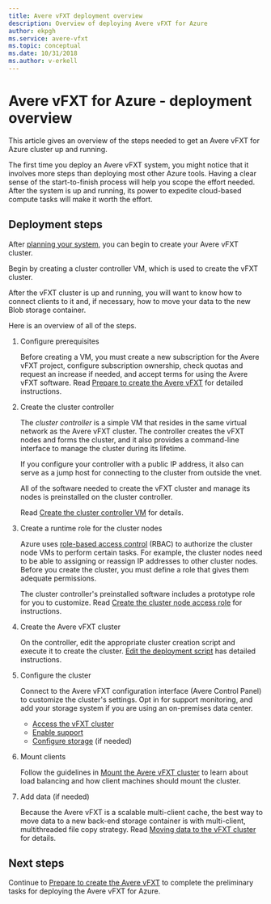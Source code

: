 ```yaml
---
title: Avere vFXT deployment overview
description: Overview of deploying Avere vFXT for Azure
author: ekpgh
ms.service: avere-vfxt
ms.topic: conceptual
ms.date: 10/31/2018
ms.author: v-erkell
---
```


# Avere vFXT for Azure - deployment overview

This article gives an overview of the steps needed to get an Avere vFXT for Azure cluster up and running.

The first time you deploy an Avere vFXT system, you might notice that it involves more steps than deploying most other Azure tools. Having a clear sense of the start-to-finish process will help you scope the effort needed. After the system is up and running, its power to expedite cloud-based compute tasks will make it worth the effort.

## Deployment steps

After [planning your system](avere-vfxt-deploy-plan.md), you can begin to create your Avere vFXT cluster. 

Begin by creating a cluster controller VM, which is used to create the vFXT cluster.

After the vFXT cluster is up and running, you will want to know how to connect clients to it and, if necessary, how to move your data to the new Blob storage container.  

Here is an overview of all of the steps.

1. Configure prerequisites 

   Before creating a VM, you must create a new subscription for the Avere vFXT project, configure subscription ownership, check quotas and request an increase if needed, and accept terms for using the Avere vFXT software. Read [Prepare to create the Avere vFXT](avere-vfxt-prereqs.md) for detailed instructions.

1. Create the cluster controller

   The *cluster controller* is a simple VM that resides in the same virtual network as the Avere vFXT cluster. The controller creates the vFXT nodes and forms the cluster, and it also provides a command-line interface to manage the cluster during its lifetime.

   If you configure your controller with a public IP address, it also can serve as a jump host for connecting to the cluster from outside the vnet.

   All of the software needed to create the vFXT cluster and manage its nodes is preinstalled on the cluster controller.

   Read [Create the cluster controller VM](avere-vfxt-deploy.md#create-the-cluster-controller-vm) for details.

1. Create a runtime role for the cluster nodes 

   Azure uses [role-based access control](<https://docs.microsoft.com/en-us/azure/role-based-access-control/>) (RBAC) to authorize the cluster node VMs to perform certain tasks. For example, the cluster nodes need to be able to assigning or reassign IP addresses to other cluster nodes. Before you create the cluster, you must define a role that gives them adequate permissions.

   The cluster controller's preinstalled software includes a prototype role for you to customize. Read [Create the cluster node access role](avere-vfxt-deploy.md#create-the-cluster-node-access-role) for instructions.

1. Create the Avere vFXT cluster 

   On the controller, edit the appropriate cluster creation script and execute it to create the cluster. [Edit the deployment script](avere-vfxt-deploy.md#edit-the-deployment-script) has detailed instructions. 

1. Configure the cluster 

   Connect to the Avere vFXT configuration interface (Avere Control Panel) to customize the cluster's settings. Opt in for support monitoring, and add your storage system if you are using an on-premises data center.

   * [Access the vFXT cluster](avere-vfxt-cluster-gui.md)  
   * [Enable support](avere-vfxt-enable-support.md)
   * [Configure storage](avere-vfxt-add-storage.md) (if needed)

1. Mount clients

   Follow the guidelines in [Mount the Avere vFXT cluster](avere-vfxt-mount-clients.md) to learn about load balancing and how client machines should mount the cluster.

1. Add data (if needed)

   Because the Avere vFXT is a scalable multi-client cache, the best way to move data to a new back-end storage container is with multi-client, multithreaded file copy strategy. Read [Moving data to the vFXT cluster](avere-vfxt-data-ingest.md) for details.

## Next steps

Continue to [Prepare to create the Avere vFXT](avere-vfxt-prereqs.md) to complete the preliminary tasks for deploying the Avere vFXT for Azure. 